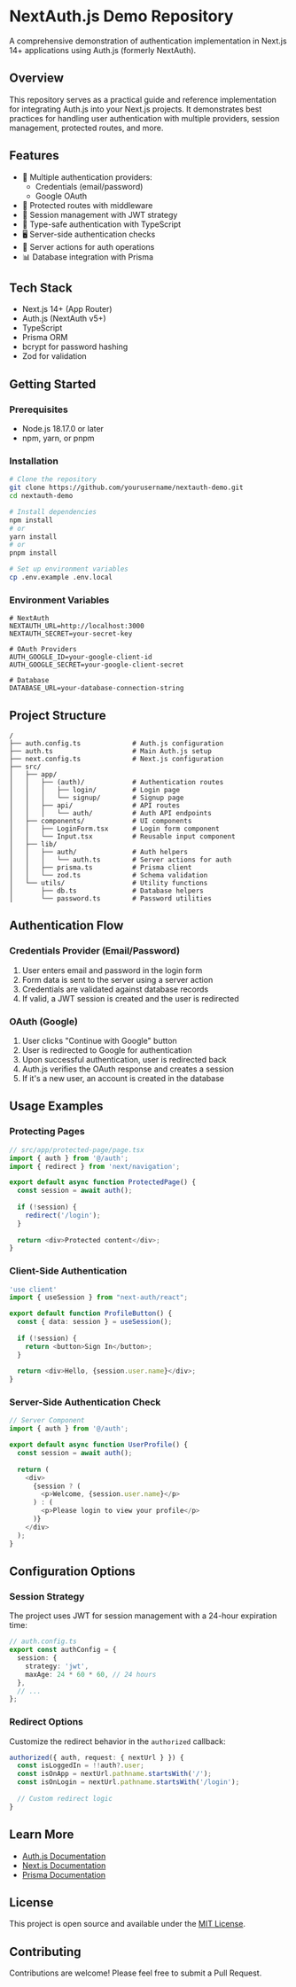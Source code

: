 # NextAuth.js Demo Repository

A comprehensive demonstration of authentication implementation in Next.js 14+ applications using Auth.js (formerly NextAuth).

## Overview

This repository serves as a practical guide and reference implementation for integrating Auth.js into your Next.js projects. It demonstrates best practices for handling user authentication with multiple providers, session management, protected routes, and more.

## Features

- 🔐 Multiple authentication providers:
  - Credentials (email/password)
  - Google OAuth
- 🚪 Protected routes with middleware
- 🔄 Session management with JWT strategy
- 🧩 Type-safe authentication with TypeScript
- 🖥️ Server-side authentication checks
- 🔌 Server actions for auth operations
- 📊 Database integration with Prisma

## Tech Stack

- Next.js 14+ (App Router)
- Auth.js (NextAuth v5+)
- TypeScript
- Prisma ORM
- bcrypt for password hashing
- Zod for validation

## Getting Started

### Prerequisites

- Node.js 18.17.0 or later
- npm, yarn, or pnpm

### Installation

```bash
# Clone the repository
git clone https://github.com/yourusername/nextauth-demo.git
cd nextauth-demo

# Install dependencies
npm install
# or
yarn install
# or
pnpm install

# Set up environment variables
cp .env.example .env.local
```

### Environment Variables

```
# NextAuth
NEXTAUTH_URL=http://localhost:3000
NEXTAUTH_SECRET=your-secret-key

# OAuth Providers
AUTH_GOOGLE_ID=your-google-client-id
AUTH_GOOGLE_SECRET=your-google-client-secret

# Database
DATABASE_URL=your-database-connection-string
```

## Project Structure

```
/
├── auth.config.ts             # Auth.js configuration
├── auth.ts                    # Main Auth.js setup
├── next.config.ts             # Next.js configuration
├── src/
│   ├── app/
│   │   ├── (auth)/            # Authentication routes
│   │   │   ├── login/         # Login page
│   │   │   └── signup/        # Signup page
│   │   ├── api/               # API routes
│   │   │   └── auth/          # Auth API endpoints
│   ├── components/            # UI components
│   │   ├── LoginForm.tsx      # Login form component
│   │   └── Input.tsx          # Reusable input component
│   ├── lib/
│   │   ├── auth/              # Auth helpers
│   │   │   └── auth.ts        # Server actions for auth
│   │   ├── prisma.ts          # Prisma client
│   │   └── zod.ts             # Schema validation
│   └── utils/                 # Utility functions
│       ├── db.ts              # Database helpers
│       └── password.ts        # Password utilities
```

## Authentication Flow

### Credentials Provider (Email/Password)

1. User enters email and password in the login form
2. Form data is sent to the server using a server action
3. Credentials are validated against database records
4. If valid, a JWT session is created and the user is redirected

### OAuth (Google)

1. User clicks "Continue with Google" button
2. User is redirected to Google for authentication
3. Upon successful authentication, user is redirected back
4. Auth.js verifies the OAuth response and creates a session
5. If it's a new user, an account is created in the database

## Usage Examples

### Protecting Pages

```typescript
// src/app/protected-page/page.tsx
import { auth } from '@/auth';
import { redirect } from 'next/navigation';

export default async function ProtectedPage() {
  const session = await auth();
  
  if (!session) {
    redirect('/login');
  }
  
  return <div>Protected content</div>;
}
```

### Client-Side Authentication

```typescript
'use client'
import { useSession } from "next-auth/react";

export default function ProfileButton() {
  const { data: session } = useSession();
  
  if (!session) {
    return <button>Sign In</button>;
  }
  
  return <div>Hello, {session.user.name}</div>;
}
```

### Server-Side Authentication Check

```typescript
// Server Component
import { auth } from '@/auth';

export default async function UserProfile() {
  const session = await auth();
  
  return (
    <div>
      {session ? (
        <p>Welcome, {session.user.name}</p>
      ) : (
        <p>Please login to view your profile</p>
      )}
    </div>
  );
}
```

## Configuration Options

### Session Strategy

The project uses JWT for session management with a 24-hour expiration time:

```typescript
// auth.config.ts
export const authConfig = {
  session: {
    strategy: 'jwt',
    maxAge: 24 * 60 * 60, // 24 hours
  },
  // ...
};
```

### Redirect Options

Customize the redirect behavior in the `authorized` callback:

```typescript
authorized({ auth, request: { nextUrl } }) {
  const isLoggedIn = !!auth?.user;
  const isOnApp = nextUrl.pathname.startsWith('/');
  const isOnLogin = nextUrl.pathname.startsWith('/login');
  
  // Custom redirect logic
}
```

## Learn More

- [Auth.js Documentation](https://authjs.dev/)
- [Next.js Documentation](https://nextjs.org/docs)
- [Prisma Documentation](https://www.prisma.io/docs)

## License

This project is open source and available under the [MIT License](LICENSE).

## Contributing

Contributions are welcome! Please feel free to submit a Pull Request.

